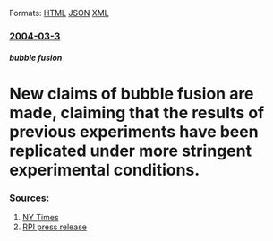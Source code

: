 
Formats: [HTML](/news/2004/03/3/new-claims-of-bubble-fusion-are-made-claiming-that-the-results-of-previous-experiments-have-been-replicated-under-more-stringent-experimen.html)  [JSON](/news/2004/03/3/new-claims-of-bubble-fusion-are-made-claiming-that-the-results-of-previous-experiments-have-been-replicated-under-more-stringent-experimen.json)  [XML](/news/2004/03/3/new-claims-of-bubble-fusion-are-made-claiming-that-the-results-of-previous-experiments-have-been-replicated-under-more-stringent-experimen.xml)  

### [2004-03-3](/news/2004/03/3/index.md)

##### bubble fusion
#  New claims of bubble fusion are made, claiming that the results of previous experiments have been replicated under more stringent experimental conditions. 




### Sources:

1. [NY Times](http://www.rpi.edu/web/News/nytlahey3.html)
2. [RPI press release](http://www.rpi.edu/web/News/press_releases/2004/lahey.htm)

